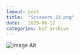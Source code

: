 ```yaml
---
layout:	post
title:	"Scissors_23.png"
date:	2023-06-12
categories:	kof archive
---
```


![Image Alt](https://k0f.github.io/assets/Scissors_23.png)
